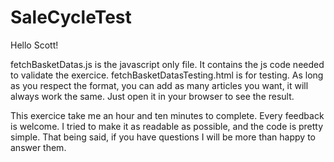 # SaleCycleTest

Hello Scott!

fetchBasketDatas.js is the javascript only file. It contains the js code needed to validate the exercice.
fetchBasketDatasTesting.html is for testing. As long as you respect the format,	you can add as many articles you want, it will always work the same.
Just open it in your browser to see the result.

This exercice take me an hour and ten minutes to complete. Every feedback is welcome.
I tried to make it as readable as possible, and the code is pretty simple. That being said, if you have questions I will be more than happy to answer them.
